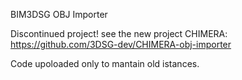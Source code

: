 BIM3DSG OBJ Importer

Discontinued project! see the new project CHIMERA: https://github.com/3DSG-dev/CHIMERA-obj-importer

Code upoloaded only to mantain old istances.
